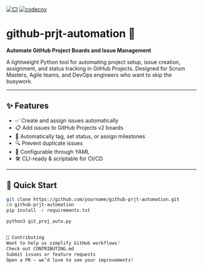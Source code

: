 
[![CI](https://github.com/tfasanya79/siem-log-analysis-lab/actions/workflows/coverage.yml/badge.svg)](https://github.com/tfasanya79/siem-log-analysis-lab/actions/workflows/coverage.yml)
[![codecov](https://codecov.io/gh/tfasanya79/siem-log-analysis-lab/branch/main/graph/badge.svg)](https://codecov.io/gh/tfasanya79/siem-log-analysis-lab)


# github-prjt-automation 🚀

**Automate GitHub Project Boards and Issue Management**

A lightweight Python tool for automating project setup, issue creation, assignment, and status tracking in GitHub Projects. Designed for Scrum Masters, Agile teams, and DevOps engineers who want to skip the busywork.

---

## ✨ Features

- ✅ Create and assign issues automatically
- 📋 Add issues to GitHub Projects v2 boards
- 🔁 Automatically tag, set status, or assign milestones
- 🔍 Prevent duplicate issues
- 🧠 Configurable through YAML
- 🛠️ CLI-ready & scriptable for CI/CD

---

## 🚀 Quick Start

```bash
git clone https://github.com/yourname/github-prjt-automation.git
cd github-prjt-automation
pip install -r requirements.txt

python3 git_proj_auto.py


🤝 Contributing
Want to help us simplify GitHub workflows?
Check out CONTRIBUTING.md
Submit issues or feature requests
Open a PR — we’d love to see your improvements!
